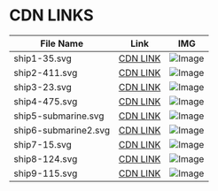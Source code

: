 # CDN LINKS  

| File Name | Link | IMG |  
| --------- | ---- | --- |  
| ship1-35.svg | [CDN LINK](https://cdn.jsdelivr.net/gh/tutosrive/images-projects-srm-trg@main/NBAI/ships/svg/ships-military-v1.0/ship1-35.svg) | ![Image](https://cdn.jsdelivr.net/gh/tutosrive/images-projects-srm-trg@main/NBAI/ships/svg/ships-military-v1.0/ship1-35.svg) |  
| ship2-411.svg | [CDN LINK](https://cdn.jsdelivr.net/gh/tutosrive/images-projects-srm-trg@main/NBAI/ships/svg/ships-military-v1.0/ship2-411.svg) | ![Image](https://cdn.jsdelivr.net/gh/tutosrive/images-projects-srm-trg@main/NBAI/ships/svg/ships-military-v1.0/ship2-411.svg) |  
| ship3-23.svg | [CDN LINK](https://cdn.jsdelivr.net/gh/tutosrive/images-projects-srm-trg@main/NBAI/ships/svg/ships-military-v1.0/ship3-23.svg) | ![Image](https://cdn.jsdelivr.net/gh/tutosrive/images-projects-srm-trg@main/NBAI/ships/svg/ships-military-v1.0/ship3-23.svg) |  
| ship4-475.svg | [CDN LINK](https://cdn.jsdelivr.net/gh/tutosrive/images-projects-srm-trg@main/NBAI/ships/svg/ships-military-v1.0/ship4-475.svg) | ![Image](https://cdn.jsdelivr.net/gh/tutosrive/images-projects-srm-trg@main/NBAI/ships/svg/ships-military-v1.0/ship4-475.svg) |  
| ship5-submarine.svg | [CDN LINK](https://cdn.jsdelivr.net/gh/tutosrive/images-projects-srm-trg@main/NBAI/ships/svg/ships-military-v1.0/ship5-submarine.svg) | ![Image](https://cdn.jsdelivr.net/gh/tutosrive/images-projects-srm-trg@main/NBAI/ships/svg/ships-military-v1.0/ship5-submarine.svg) |  
| ship6-submarine2.svg | [CDN LINK](https://cdn.jsdelivr.net/gh/tutosrive/images-projects-srm-trg@main/NBAI/ships/svg/ships-military-v1.0/ship6-submarine2.svg) | ![Image](https://cdn.jsdelivr.net/gh/tutosrive/images-projects-srm-trg@main/NBAI/ships/svg/ships-military-v1.0/ship6-submarine2.svg) |  
| ship7-15.svg | [CDN LINK](https://cdn.jsdelivr.net/gh/tutosrive/images-projects-srm-trg@main/NBAI/ships/svg/ships-military-v1.0/ship7-15.svg) | ![Image](https://cdn.jsdelivr.net/gh/tutosrive/images-projects-srm-trg@main/NBAI/ships/svg/ships-military-v1.0/ship7-15.svg) |  
| ship8-124.svg | [CDN LINK](https://cdn.jsdelivr.net/gh/tutosrive/images-projects-srm-trg@main/NBAI/ships/svg/ships-military-v1.0/ship8-124.svg) | ![Image](https://cdn.jsdelivr.net/gh/tutosrive/images-projects-srm-trg@main/NBAI/ships/svg/ships-military-v1.0/ship8-124.svg) |  
| ship9-115.svg | [CDN LINK](https://cdn.jsdelivr.net/gh/tutosrive/images-projects-srm-trg@main/NBAI/ships/svg/ships-military-v1.0/ship9-115.svg) | ![Image](https://cdn.jsdelivr.net/gh/tutosrive/images-projects-srm-trg@main/NBAI/ships/svg/ships-military-v1.0/ship9-115.svg) |  
